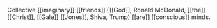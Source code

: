 Collective [[imaginary]] [[friends]] ([[God]], Ronald McDonald, [[the]] [[Christ]], [[Gale]] [[Jones]], Shiva, Trump) [[are]] [[conscious]] minds.